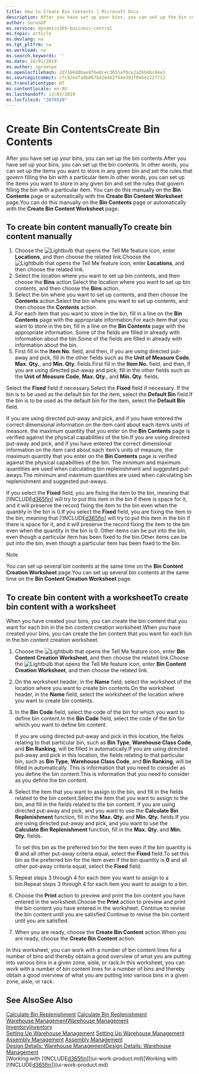 ```yaml
---
title: How to Create Bin Contents | Microsoft Docs
description: After you have set up your bins, you can set up the bin contents. In other words, you can set up the items you want to store in any given bin and set the rules that govern filling the bin with a particular item.
author: SorenGP
ms.service: dynamics365-business-central
ms.topic: article
ms.devlang: na
ms.tgt_pltfrm: na
ms.workload: na
ms.search.keywords: ''
ms.date: 10/01/2019
ms.author: sgroespe
ms.openlocfilehash: 2d716040bae8f6e0cec3055af0ce2a26b6bc04e1
ms.sourcegitcommit: cfc92eefa8b06fb426482f54e393f0e6e222f712
ms.translationtype: HT
ms.contentlocale: en-AU
ms.lasthandoff: 12/03/2019
ms.locfileid: "2876520"
---
```

# <a name="create-bin-contents"></a><span data-ttu-id="e4c6b-104">Create Bin Contents</span><span class="sxs-lookup"><span data-stu-id="e4c6b-104">Create Bin Contents</span></span>
<span data-ttu-id="e4c6b-105">After you have set up your bins, you can set up the bin contents.</span><span class="sxs-lookup"><span data-stu-id="e4c6b-105">After you have set up your bins, you can set up the bin contents.</span></span> <span data-ttu-id="e4c6b-106">In other words, you can set up the items you want to store in any given bin and set the rules that govern filling the bin with a particular item.</span><span class="sxs-lookup"><span data-stu-id="e4c6b-106">In other words, you can set up the items you want to store in any given bin and set the rules that govern filling the bin with a particular item.</span></span> <span data-ttu-id="e4c6b-107">You can do this manually on the **Bin Contents** page or automatically with the **Create Bin Content Worksheet** page.</span><span class="sxs-lookup"><span data-stu-id="e4c6b-107">You can do this manually on the **Bin Contents** page or automatically with the **Create Bin Content Worksheet** page.</span></span>

## <a name="to-create-bin-content-manually"></a><span data-ttu-id="e4c6b-108">To create bin content manually</span><span class="sxs-lookup"><span data-stu-id="e4c6b-108">To create bin content manually</span></span>  
1.  <span data-ttu-id="e4c6b-109">Choose the ![Lightbulb that opens the Tell Me feature](media/ui-search/search_small.png "Tell me what you want to do") icon, enter **Locations**, and then choose the related link.</span><span class="sxs-lookup"><span data-stu-id="e4c6b-109">Choose the ![Lightbulb that opens the Tell Me feature](media/ui-search/search_small.png "Tell me what you want to do") icon, enter **Locations**, and then choose the related link.</span></span>  
2.  <span data-ttu-id="e4c6b-110">Select the location where you want to set up bin contents,  and then choose the **Bins** action.</span><span class="sxs-lookup"><span data-stu-id="e4c6b-110">Select the location where you want to set up bin contents,  and then choose the **Bins** action.</span></span>  
3.  <span data-ttu-id="e4c6b-111">Select the bin where you want to set up contents, and then choose the **Contents** action.</span><span class="sxs-lookup"><span data-stu-id="e4c6b-111">Select the bin where you want to set up contents, and then choose the **Contents** action.</span></span>  
4.  <span data-ttu-id="e4c6b-112">For each item that you want to store in the bin, fill in a line on the **Bin Contents** page with the appropriate information.</span><span class="sxs-lookup"><span data-stu-id="e4c6b-112">For each item that you want to store in the bin, fill in a line on the **Bin Contents** page with the appropriate information.</span></span> <span data-ttu-id="e4c6b-113">Some of the fields are filled in already with information about the bin.</span><span class="sxs-lookup"><span data-stu-id="e4c6b-113">Some of the fields are filled in already with information about the bin.</span></span>  
5.  <span data-ttu-id="e4c6b-114">First fill in the **Item No.** field, and then, if you are using directed put-away and pick, fill in the other fields such as the **Unit of Measure Code**, **Max. Qty.**, and **Min. Qty.** fields.</span><span class="sxs-lookup"><span data-stu-id="e4c6b-114">First fill in the **Item No.** field, and then, if you are using directed put-away and pick, fill in the other fields such as the **Unit of Measure Code**, **Max. Qty.**, and **Min. Qty.** fields.</span></span>  

<span data-ttu-id="e4c6b-115">Select the **Fixed** field if necessary.</span><span class="sxs-lookup"><span data-stu-id="e4c6b-115">Select the **Fixed** field if necessary.</span></span> <span data-ttu-id="e4c6b-116">If the bin is to be used as the default bin for the item, select the **Default Bin** field.</span><span class="sxs-lookup"><span data-stu-id="e4c6b-116">If the bin is to be used as the default bin for the item, select the **Default Bin** field.</span></span>  

<span data-ttu-id="e4c6b-117">If you are using directed put-away and pick, and if you have entered the correct dimensional information on the item card about each item’s units of measure, the maximum quantity that you enter on the **Bin Contents** page is verified against the physical capabilities of the bin.</span><span class="sxs-lookup"><span data-stu-id="e4c6b-117">If you are using directed put-away and pick, and if you have entered the correct dimensional information on the item card about each item’s units of measure, the maximum quantity that you enter on the **Bin Contents** page is verified against the physical capabilities of the bin.</span></span> <span data-ttu-id="e4c6b-118">The minimum and maximum quantities are used when calculating bin replenishment and suggested put-aways.</span><span class="sxs-lookup"><span data-stu-id="e4c6b-118">The minimum and maximum quantities are used when calculating bin replenishment and suggested put-aways.</span></span>  

<span data-ttu-id="e4c6b-119">If you select the **Fixed** field, you are fixing the item to the bin, meaning that [!INCLUDE[d365fin](includes/d365fin_md.md)] will try to put this item in the bin if there is space for it, and it will preserve the record fixing the item to the bin even when the quantity in the bin is 0.</span><span class="sxs-lookup"><span data-stu-id="e4c6b-119">If you select the **Fixed** field, you are fixing the item to the bin, meaning that [!INCLUDE[d365fin](includes/d365fin_md.md)] will try to put this item in the bin if there is space for it, and it will preserve the record fixing the item to the bin even when the quantity in the bin is 0.</span></span> <span data-ttu-id="e4c6b-120">Other items can be put into the bin, even though a particular item has been fixed to the bin.</span><span class="sxs-lookup"><span data-stu-id="e4c6b-120">Other items can be put into the bin, even though a particular item has been fixed to the bin.</span></span>  

> [!NOTE]  
>  <span data-ttu-id="e4c6b-121">You can set up several bin contents at the same time on the **Bin Content Creation Worksheet** page.</span><span class="sxs-lookup"><span data-stu-id="e4c6b-121">You can set up several bin contents at the same time on the **Bin Content Creation Worksheet** page.</span></span>  

## <a name="to-create-bin-content-with-a-worksheet"></a><span data-ttu-id="e4c6b-122">To create bin content with a worksheet</span><span class="sxs-lookup"><span data-stu-id="e4c6b-122">To create bin content with a worksheet</span></span>  
<span data-ttu-id="e4c6b-123">When you have created your bins, you can create the bin content that you want for each bin in the bin content creation worksheet.</span><span class="sxs-lookup"><span data-stu-id="e4c6b-123">When you have created your bins, you can create the bin content that you want for each bin in the bin content creation worksheet.</span></span>

1.  <span data-ttu-id="e4c6b-124">Choose the ![Lightbulb that opens the Tell Me feature](media/ui-search/search_small.png "Tell me what you want to do") icon, enter **Bin Content Creation Worksheet**, and then choose the related link.</span><span class="sxs-lookup"><span data-stu-id="e4c6b-124">Choose the ![Lightbulb that opens the Tell Me feature](media/ui-search/search_small.png "Tell me what you want to do") icon, enter **Bin Content Creation Worksheet**, and then choose the related link.</span></span>  
2.  <span data-ttu-id="e4c6b-125">On the worksheet header, in the **Name** field, select the worksheet of the location where you want to create bin contents.</span><span class="sxs-lookup"><span data-stu-id="e4c6b-125">On the worksheet header, in the **Name** field, select the worksheet of the location where you want to create bin contents.</span></span>  
3.  <span data-ttu-id="e4c6b-126">In the **Bin Code** field, select the code of the bin for which you want to define bin content.</span><span class="sxs-lookup"><span data-stu-id="e4c6b-126">In the **Bin Code** field, select the code of the bin for which you want to define bin content.</span></span>   

    <span data-ttu-id="e4c6b-127">If you are using directed put-away and pick in this location, the fields relating to that particular bin, such as **Bin Type**, **Warehouse Class Code**, and **Bin Ranking**, will be filled in automatically.</span><span class="sxs-lookup"><span data-stu-id="e4c6b-127">If you are using directed put-away and pick in this location, the fields relating to that particular bin, such as **Bin Type**, **Warehouse Class Code**, and **Bin Ranking**, will be filled in automatically.</span></span> <span data-ttu-id="e4c6b-128">This is information that you need to consider as you define the bin content.</span><span class="sxs-lookup"><span data-stu-id="e4c6b-128">This is information that you need to consider as you define the bin content.</span></span>  
4.  <span data-ttu-id="e4c6b-129">Select the item that you want to assign to the bin, and fill in the fields related to the bin content.</span><span class="sxs-lookup"><span data-stu-id="e4c6b-129">Select the item that you want to assign to the bin, and fill in the fields related to the bin content.</span></span> <span data-ttu-id="e4c6b-130">If you are using directed put-away and pick, and you want to use the **Calculate Bin Replenishment** function, fill in the **Max. Qty.** and **Min. Qty.** fields.</span><span class="sxs-lookup"><span data-stu-id="e4c6b-130">If you are using directed put-away and pick, and you want to use the **Calculate Bin Replenishment** function, fill in the **Max. Qty.** and **Min. Qty.** fields.</span></span>  

    <span data-ttu-id="e4c6b-131">To set this bin as the preferred bin for the item even if the bin quantity is **0** and all other put-away criteria equal, select the **Fixed** field.</span><span class="sxs-lookup"><span data-stu-id="e4c6b-131">To set this bin as the preferred bin for the item even if the bin quantity is **0** and all other put-away criteria equal, select the **Fixed** field.</span></span>  
5.  <span data-ttu-id="e4c6b-132">Repeat steps 3 through 4 for each item you want to assign to a bin.</span><span class="sxs-lookup"><span data-stu-id="e4c6b-132">Repeat steps 3 through 4 for each item you want to assign to a bin.</span></span>  
6.  <span data-ttu-id="e4c6b-133">Choose the **Print** action to preview and print the bin content you have entered in the worksheet.</span><span class="sxs-lookup"><span data-stu-id="e4c6b-133">Choose the **Print** action to preview and print the bin content you have entered in the worksheet.</span></span> <span data-ttu-id="e4c6b-134">Continue to revise the bin content until you are satisfied.</span><span class="sxs-lookup"><span data-stu-id="e4c6b-134">Continue to revise the bin content until you are satisfied.</span></span>  
7.  <span data-ttu-id="e4c6b-135">When you are ready, choose the **Create Bin Content** action.</span><span class="sxs-lookup"><span data-stu-id="e4c6b-135">When you are ready, choose the **Create Bin Content** action.</span></span>  

<span data-ttu-id="e4c6b-136">In this worksheet, you can work with a number of bin content lines for a number of bins and thereby obtain a good overview of what you are putting into various bins in a given zone, aisle, or rack.</span><span class="sxs-lookup"><span data-stu-id="e4c6b-136">In this worksheet, you can work with a number of bin content lines for a number of bins and thereby obtain a good overview of what you are putting into various bins in a given zone, aisle, or rack.</span></span>  

## <a name="see-also"></a><span data-ttu-id="e4c6b-137">See Also</span><span class="sxs-lookup"><span data-stu-id="e4c6b-137">See Also</span></span>
<span data-ttu-id="e4c6b-138">[Calculate Bin Replenishment](warehouse-how-to-calculate-bin-replenishment.md)  </span><span class="sxs-lookup"><span data-stu-id="e4c6b-138">[Calculate Bin Replenishment](warehouse-how-to-calculate-bin-replenishment.md)  </span></span>  
[<span data-ttu-id="e4c6b-139">Warehouse Management</span><span class="sxs-lookup"><span data-stu-id="e4c6b-139">Warehouse Management</span></span>](warehouse-manage-warehouse.md)  
[<span data-ttu-id="e4c6b-140">Inventory</span><span class="sxs-lookup"><span data-stu-id="e4c6b-140">Inventory</span></span>](inventory-manage-inventory.md)  
<span data-ttu-id="e4c6b-141">[Setting Up Warehouse Management](warehouse-setup-warehouse.md)   </span><span class="sxs-lookup"><span data-stu-id="e4c6b-141">[Setting Up Warehouse Management](warehouse-setup-warehouse.md)   </span></span>  
<span data-ttu-id="e4c6b-142">[Assembly Management](assembly-assemble-items.md)  </span><span class="sxs-lookup"><span data-stu-id="e4c6b-142">[Assembly Management](assembly-assemble-items.md)  </span></span>  
[<span data-ttu-id="e4c6b-143">Design Details: Warehouse Management</span><span class="sxs-lookup"><span data-stu-id="e4c6b-143">Design Details: Warehouse Management</span></span>](design-details-warehouse-management.md)  
<span data-ttu-id="e4c6b-144">[Working with [!INCLUDE[d365fin](includes/d365fin_md.md)]](ui-work-product.md)</span><span class="sxs-lookup"><span data-stu-id="e4c6b-144">[Working with [!INCLUDE[d365fin](includes/d365fin_md.md)]](ui-work-product.md)</span></span>
